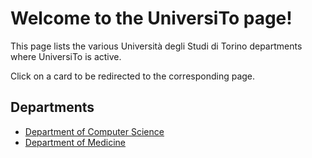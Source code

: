 # Welcome to the UniversiTo page!

This page lists the various Università degli Studi di Torino departments where UniversiTo is active. 

Click on a card to be redirected to the corresponding page.

## Departments

- [Department of Computer Science](./departments/computer-science/computer-science.md)
- [Department of Medicine](./departments/medicine/medicine.md)
